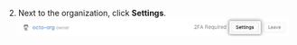2. Next to the organization, click **Settings**.
  ![The settings button](/assets/images/help/organizations/settings-button.png)
